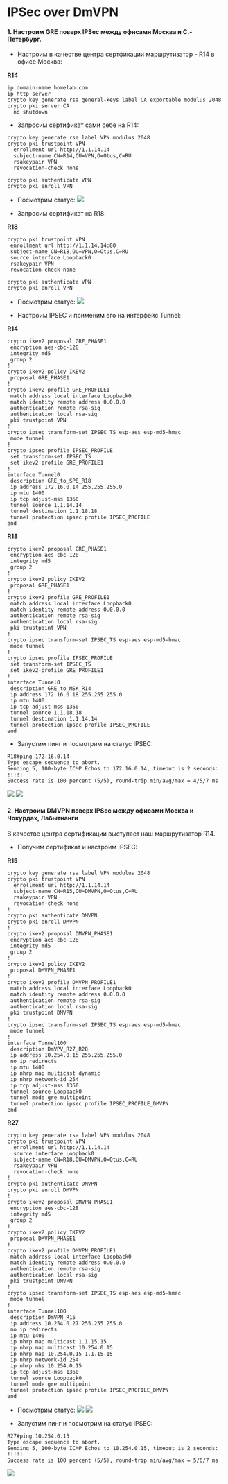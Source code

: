 # IPSec over DmVPN

#### 1. Настроим GRE поверх IPSec между офисами Москва и С.-Петербург.
  * Настроим в качестве центра сертфикации маршрутизатор - R14 в офисе Москва:

**R14**
```
ip domain-name homelab.com
ip http server
crypto key generate rsa general-keys label CA exportable modulus 2048
crypto pki server CA 
  no shutdown
```

  * Запросим сертификат сами себе на R14:
```
crypto key generate rsa label VPN modulus 2048
crypto pki trustpoint VPN
  enrollment url http://1.1.14.14
  subject-name CN=R14,OU=VPN,O=Otus,C=RU 
  rsakeypair VPN
  revocation-check none

crypto pki authenticate VPN
crypto pki enroll VPN
```

  * Посмотрим статус:
![](https://github.com/devops-user/otus/blob/main/homeworks_prof/homework_40/images/R14_cert.png)

  * Запросим сертификат на R18:

**R18**
```
crypto pki trustpoint VPN
 enrollment url http://1.1.14.14:80
 subject-name CN=R18,OU=VPN,O=Otus,C=RU
 source interface Loopback0
 rsakeypair VPN
 revocation-check none

crypto pki authenticate VPN
crypto pki enroll VPN
```

  * Посмотрим статус:
![](https://github.com/devops-user/otus/blob/main/homeworks_prof/homework_40/images/R18_cert.png)

  * Настроим IPSEC и применим его на интерфейс Tunnel:

**R14**
```
crypto ikev2 proposal GRE_PHASE1 
 encryption aes-cbc-128
 integrity md5
 group 2
!
crypto ikev2 policy IKEV2 
 proposal GRE_PHASE1
!
crypto ikev2 profile GRE_PROFILE1
 match address local interface Loopback0
 match identity remote address 0.0.0.0 
 authentication remote rsa-sig
 authentication local rsa-sig
 pki trustpoint VPN
!
crypto ipsec transform-set IPSEC_TS esp-aes esp-md5-hmac 
 mode tunnel
!
crypto ipsec profile IPSEC_PROFILE
 set transform-set IPSEC_TS 
 set ikev2-profile GRE_PROFILE1
!
interface Tunnel0
 description GRE_to_SPB_R18
 ip address 172.16.0.14 255.255.255.0
 ip mtu 1400
 ip tcp adjust-mss 1360
 tunnel source 1.1.14.14
 tunnel destination 1.1.18.18
 tunnel protection ipsec profile IPSEC_PROFILE
end
```

**R18**
```
crypto ikev2 proposal GRE_PHASE1 
 encryption aes-cbc-128
 integrity md5
 group 2
!
crypto ikev2 policy IKEV2 
 proposal GRE_PHASE1
!
crypto ikev2 profile GRE_PROFILE1
 match address local interface Loopback0
 match identity remote address 0.0.0.0 
 authentication remote rsa-sig
 authentication local rsa-sig
 pki trustpoint VPN
!
crypto ipsec transform-set IPSEC_TS esp-aes esp-md5-hmac 
 mode tunnel
!
crypto ipsec profile IPSEC_PROFILE
 set transform-set IPSEC_TS 
 set ikev2-profile GRE_PROFILE1
!
interface Tunnel0
 description GRE_to_MSK_R14
 ip address 172.16.0.18 255.255.255.0
 ip mtu 1400
 ip tcp adjust-mss 1360
 tunnel source 1.1.18.18
 tunnel destination 1.1.14.14
 tunnel protection ipsec profile IPSEC_PROFILE
end
```

  * Запустим пинг и посмотрим на статус IPSEC:
```
R18#ping 172.16.0.14
Type escape sequence to abort.
Sending 5, 100-byte ICMP Echos to 172.16.0.14, timeout is 2 seconds:
!!!!!
Success rate is 100 percent (5/5), round-trip min/avg/max = 4/5/7 ms
```
![](https://github.com/devops-user/otus/blob/main/homeworks_prof/homework_40/images/R14_gre_ipsec.png)
![](https://github.com/devops-user/otus/blob/main/homeworks_prof/homework_40/images/R18_gre_ipsec.png)

#### 2. Настроим DMVPN поверх IPSec между офисами Москва и Чокурдах, Лабытнанги
В качестве центра сертификации выступает наш маршрутизатор R14.

  * Получим сертификат и настроим IPSEC:

**R15**
```
crypto key generate rsa label VPN modulus 2048
crypto pki trustpoint VPN
  enrollment url http://1.1.14.14
  subject-name CN=R15,OU=DMVPN,O=Otus,C=RU 
  rsakeypair VPN
  revocation-check none
!
crypto pki authenticate DMVPN
crypto pki enroll DMVPN
!
crypto ikev2 proposal DMVPN_PHASE1 
 encryption aes-cbc-128
 integrity md5
 group 2
!
crypto ikev2 policy IKEV2 
 proposal DMVPN_PHASE1
!
crypto ikev2 profile DMVPN_PROFILE1
 match address local interface Loopback0
 match identity remote address 0.0.0.0 
 authentication remote rsa-sig
 authentication local rsa-sig
 pki trustpoint DMVPN
!
crypto ipsec transform-set IPSEC_TS esp-aes esp-md5-hmac 
 mode tunnel
!
interface Tunnel100
 description DmVPV_R27_R28
 ip address 10.254.0.15 255.255.255.0
 no ip redirects
 ip mtu 1400
 ip nhrp map multicast dynamic
 ip nhrp network-id 254
 ip tcp adjust-mss 1360
 tunnel source Loopback0
 tunnel mode gre multipoint
 tunnel protection ipsec profile IPSEC_PROFILE_DMVPN
end
```

**R27**
```
crypto key generate rsa label VPN modulus 2048
crypto pki trustpoint VPN
  enrollment url http://1.1.14.14
  source interface Loopback0
  subject-name CN=R18,OU=DMVPN,O=Otus,C=RU 
  rsakeypair VPN
  revocation-check none
!
crypto pki authenticate DMVPN
crypto pki enroll DMVPN
!
crypto ikev2 proposal DMVPN_PHASE1 
 encryption aes-cbc-128
 integrity md5
 group 2
!
crypto ikev2 policy IKEV2 
 proposal DMVPN_PHASE1
!
crypto ikev2 profile DMVPN_PROFILE1
 match address local interface Loopback0
 match identity remote address 0.0.0.0 
 authentication remote rsa-sig
 authentication local rsa-sig
 pki trustpoint DMVPN
!
crypto ipsec transform-set IPSEC_TS esp-aes esp-md5-hmac 
 mode tunnel
!
interface Tunnel100
 description DmVPN_R15
 ip address 10.254.0.27 255.255.255.0
 no ip redirects
 ip mtu 1400
 ip nhrp map multicast 1.1.15.15
 ip nhrp map multicast 10.254.0.15
 ip nhrp map 10.254.0.15 1.1.15.15
 ip nhrp network-id 254
 ip nhrp nhs 10.254.0.15
 ip tcp adjust-mss 1360
 tunnel source Loopback0
 tunnel mode gre multipoint
 tunnel protection ipsec profile IPSEC_PROFILE_DMVPN
end
```

  * Посмотрим статус:
![](https://github.com/devops-user/otus/blob/main/homeworks_prof/homework_40/images/R15_cert.png)
![](https://github.com/devops-user/otus/blob/main/homeworks_prof/homework_40/images/R27_cert.png)

  * Запустим пинг и посмотрим на статус IPSEC:
```
R27#ping 10.254.0.15     
Type escape sequence to abort.
Sending 5, 100-byte ICMP Echos to 10.254.0.15, timeout is 2 seconds:
!!!!!
Success rate is 100 percent (5/5), round-trip min/avg/max = 5/6/7 ms
```
![](https://github.com/devops-user/otus/blob/main/homeworks_prof/homework_40/images/R27_gre_ipsec.png)
